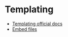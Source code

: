 # Templating

- [Templating official docs](https://pkg.go.dev/text/template)
- [Embed files](https://pkg.go.dev/embed)